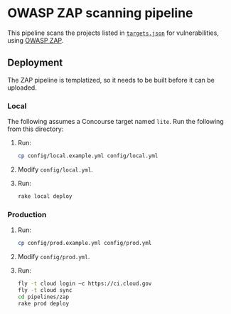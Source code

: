 # OWASP ZAP scanning pipeline

This pipeline scans the projects listed in [`targets.json`](../../config/targets.json) for vulnerabilities, using [OWASP ZAP](https://www.owasp.org/index.php/OWASP_Zed_Attack_Proxy_Project).

## Deployment

The ZAP pipeline is templatized, so it needs to be built before it can be uploaded.

### Local

The following assumes a Concourse target named `lite`. Run the following from this directory:

1. Run:

    ```bash
    cp config/local.example.yml config/local.yml
    ```

1. Modify `config/local.yml`.
1. Run:

    ```bash
    rake local deploy
    ```

### Production

1. Run:

    ```bash
    cp config/prod.example.yml config/prod.yml
    ```

1. Modify `config/prod.yml`.
1. Run:

    ```bash
    fly -t cloud login —c https://ci.cloud.gov
    fly -t cloud sync
    cd pipelines/zap
    rake prod deploy
    ```
